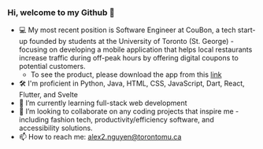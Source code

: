 ### Hi, welcome to my Github 👋
- 💻 My most recent position is Software Engineer at CouBon, a tech start-up founded by students at the University of Toronto (St. George) - focusing on developing a mobile application that helps local restaurants increase traffic during off-peak hours by offering digital coupons to potential customers. 
  - To see the product, please download the app from this [link](https://apps.apple.com/us/app/coubon/id6446301424)
- 🛠 I'm proficient in Python, Java, HTML, CSS, JavaScript, Dart, React, Flutter, and Svelte
- 🌱 I’m currently learning full-stack web development
- 🤝 I’m looking to collaborate on any coding projects that inspire me - including fashion tech, productivity/efficiency software, and accessibility solutions.
- 📫 How to reach me: alex2.nguyen@torontomu.ca

<!--
**alexnguyen02/alexnguyen02** is a ✨ _special_ ✨ repository because its `README.md` (this file) appears on your GitHub profile.

Here are some ideas to get you started:

- 💻 I’m currently working as a software engineer at CouBon, a tech start-up found by students at University of Toronto, focusing on developing the mobile application
- 🌱 I’m currently learning Web Development
- 👯 I’m looking to collaborate on any coding projects that inspire me
- 📫 How to reach me: alex2.nguyen@torontomu.ca
- ⚡ Fun fact: I am inspired by fashion, clean technology, and disability-friendly solutions
-->

